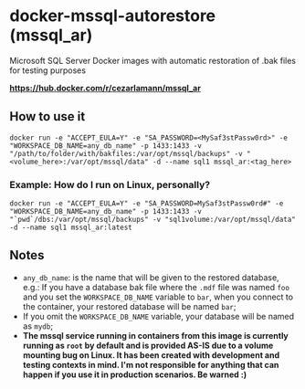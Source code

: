 # docker-mssql-autorestore (mssql_ar)
Microsoft SQL Server Docker images with automatic restoration of .bak files for testing purposes

**https://hub.docker.com/r/cezarlamann/mssql_ar**

## How to use it
`docker run -e "ACCEPT_EULA=Y" -e "SA_PASSWORD=<MySaf3stPassw0rd>" -e "WORKSPACE_DB_NAME=any_db_name" -p 1433:1433 -v "/path/to/folder/with/bakfiles:/var/opt/mssql/backups" -v "<volume_here>:/var/opt/mssql/data" -d --name sql1 mssql_ar:<tag_here>`
  
### Example: How do I run on Linux, personally?
  
``docker run -e "ACCEPT_EULA=Y" -e "SA_PASSWORD=MySaf3stPassw0rd#" -e "WORKSPACE_DB_NAME=any_db_name" -p 1433:1433 -v "`pwd`/dbs:/var/opt/mssql/backups" -v "sql1volume:/var/opt/mssql/data" -d --name sql1 mssql_ar:latest``

## Notes
- `any_db_name`: is the name that will be given to the restored database, e.g.: If you have a database bak file where the `.mdf` file was named `foo` and you set the `WORKSPACE_DB_NAME` variable to `bar`, when you connect to the container, your restored database will be named `bar`;
- If you omit the `WORKSPACE_DB_NAME` variable, your database will be named as `mydb`;
- **The mssql service running in containers from this image is currently running as `root` by default and is provided AS-IS due to a volume mounting bug on Linux. It has been created with development and testing contexts in mind. I'm not responsible for anything that can happen if you use it in production scenarios. Be warned :)**
